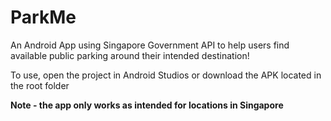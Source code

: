 # ParkMe
An Android App using Singapore Government API to help users find available public parking around their intended destination!

To use, open the project in Android Studios or download the APK located in the root folder

**Note - the app only works as intended for locations in Singapore**
